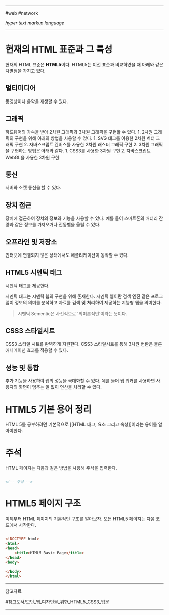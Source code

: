 
---

#web #network

*hyper text markup language*

---

# 현재의 HTML 표준과 그 특성

현재의 HTML 표준은 **HTML5**이다. HTML5는 이전 표준과 비교하였을 때 아래와 같은 차별점을 가지고 있다.

## 멀티미디어

동영상이나 음악을 재생할 수 있다.

## 그래픽

하드웨어의 가속을 받아 2차원 그래픽과 3차원 그래픽을 구현할 수 있다.
	1. 2차원 그래픽의 구현을 위해 아래의 방법을 사용할 수 있다.
		1. SVG 태그를 이용한 2차원 벡터 그래픽 구현
		2. 자바스크립트 캔버스를 사용한 2차원 래스터 그래픽 구현
	2. 3차원 그래픽을 구현하는 방법은 아래와 같다.
		1. CSS3를 사용한 3차원 구현
		2. 자바스크립트 WebGL을 사용한 3차원 구현

## 통신

서버와 소켓 통신을 할 수 있다.

## 장치 접근

장치에 접근하여 장치의 정보와 기능을 사용할 수 있다.
예를 들어 스마트폰의 배터리 잔량과 같은 정보를 가져오거나 진동벨을 울릴 수 있다.

## 오프라인 및 저장소

인터넷에 연결되지 않은 상태에서도 애플리케이션이 동작할 수 있다.

## HTML5 시멘틱 태그

시멘틱 태그를 제공한다.

시멘틱 태그는 시멘틱 웹의 구현을 위해 존재한다.
시멘틱 웹이란 검색 엔진 같은 프로그램이 정보의 의미를 분석하고 자료를 검색 및 처리하여 제공하는 지능형 웹을 의미한다.

> 시멘틱 Sementic은 사전적으로 '의미론적인'이라는 뜻이다.

## CSS3 스타일시트

CSS3 스타일 시트를 완벽하게 지원한다. CSS3 스타일시트를 통해 3차원 변환은 물론 애니메이션 효과를 적용할 수 있다.

## 성능 및 통합

추가 기능을 사용하여 웹의 성능을 극대화할 수 있다. 예를 들어 웹 워커를 사용하면 사용자의 화면이 멈추는 일 없이 연산을 처리할 수 있다.

# HTML5 기본 용어 정리

HTML 5를 공부하려면 기본적으로 [[HTML 태그, 요소 그리고 속성]]이라는 용어를 알아야한다.

# 주석

HTML 페이지는 다음과 같은 방법을 사용해 주석을 입력한다.

```html

<!-- 주석 -->

```

# HTML5 페이지 구조

이제부터 HTML 페이지의 기본적인 구조를 알아보자. 모든 HTML5 페이지는 다음 코드에서 시작한다.

```html

<!DOCTYPE html>
<html>
<head>
	<title>HTML5 Basic Page</title>
</head>
<body>

</body>
</html>

```



---

참고자료

#참고도서/모던_웹_디자인을_위한_HTML5_CSS3_입문 

---
